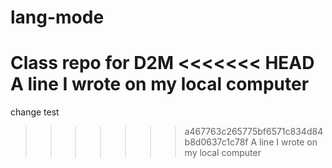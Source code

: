 # lang-mode
Class repo for D2M
<<<<<<< HEAD
A line I wrote on my local computer  
=======
change test
>>>>>>> a467763c265775bf6571c834d84b8d0637c1c78f
A line I wrote on my local computer
